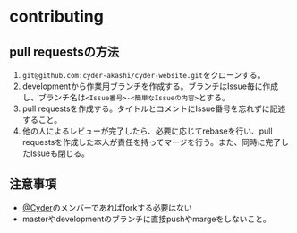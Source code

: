 # contributing
## pull requestsの方法
1. `git@github.com:cyder-akashi/cyder-website.git`をクローンする。
2. developmentから作業用ブランチを作成する。ブランチはIssue毎に作成し、ブランチ名は`<Issue番号>-<簡単なIssueの内容>`とする。
3. pull requestsを作成する。タイトルとコメントにIssue番号を忘れずに記述すること。
4. 他の人によるレビューが完了したら、必要に応じてrebaseを行い、pull requestsを作成した本人が責任を持ってマージを行う。また、同時に完了したIssueも閉じる。

## 注意事項
* [@Cyder](https://github.com/cyder-akashi)のメンバーであればforkする必要はない
* masterやdevelopmentのブランチに直接pushやmargeをしないこと。
